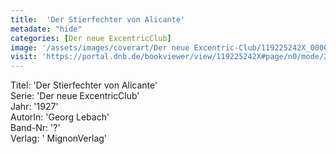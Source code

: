 ```yaml
---
title:  'Der Stierfechter von Alicante'
metadate: "hide"
categories: [Der neue ExcentricClub]
image: '/assets/images/coverart/Der neue Excentric-Club/119225242X_00000010.jpg'
visit: 'https://portal.dnb.de/bookviewer/view/119225242X#page/n0/mode/2up'
---
```

Titel: 'Der Stierfechter von Alicante' <br>
Serie: 'Der neue ExcentricClub' <br>
Jahr: '1927' <br>
AutorIn: 'Georg Lebach' <br>
Band-Nr: '?' <br>
Verlag: ' MignonVerlag'